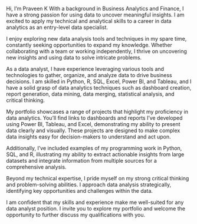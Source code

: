 Hi, I’m Praveen K With a background in Business Analytics and Finance, I have a strong passion for using data to uncover meaningful insights. I am excited to apply my technical and analytical skills to a career in data analytics as an entry-level data specialist.

I enjoy exploring new data analysis tools and techniques in my spare time, constantly seeking opportunities to expand my knowledge. Whether collaborating with a team or working independently, I thrive on uncovering new insights and using data to solve intricate problems.

As a data analyst, I have experience leveraging various tools and technologies to gather, organize, and analyze data to drive business decisions. I am skilled in Python, R, SQL, Excel, Power BI, and Tableau, and I have a solid grasp of data analytics techniques such as dashboard creation, report generation, data mining, data merging, statistical analysis, and critical thinking.

My portfolio showcases a range of projects that highlight my proficiency in data analytics. You’ll find links to dashboards and reports I’ve developed using Power BI, Tableau, and Excel, demonstrating my ability to present data clearly and visually. These projects are designed to make complex data insights easy for decision-makers to understand and act upon.

Additionally, I’ve included examples of my programming work in Python, SQL, and R, illustrating my ability to extract actionable insights from large datasets and integrate information from multiple sources for a comprehensive analysis.

Beyond my technical expertise, I pride myself on my strong critical thinking and problem-solving abilities. I approach data analysis strategically, identifying key opportunities and challenges within the data.

I am confident that my skills and experience make me well-suited for any data analyst position. I invite you to explore my portfolio and welcome the opportunity to further discuss my qualifications with you.


<!---
PraveenK3105/PraveenK3105 is a ✨ special ✨ repository because its `README.md` (this file) appears on your GitHub profile.
You can click the Preview link to take a look at your changes.
--->
